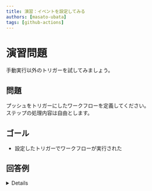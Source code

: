 ```yaml
---
title: 演習：イベントを設定してみる
authors: [masato-ubata]
tags: [github-actions]
---
```


# 演習問題

手動実行以外のトリガーを試してみましょう。  

## 問題

プッシュをトリガーにしたワークフローを定義してください。  
ステップの処理内容は自由とします。  

## ゴール

* 設定したトリガーでワークフローが実行された

## 回答例

<details>

```yaml
name: 演習3

on:
  push:
    branches: main
  
jobs:
  job1:
    runs-on: ubuntu-latest
    steps:
      - run: echo 'exercise-3'

```

</details>